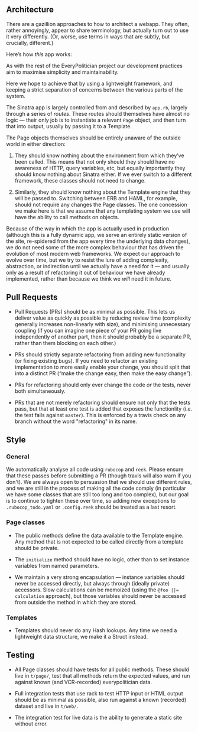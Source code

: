 ## Architecture

There are a gazillion approaches to how to architect a webapp. They
often, rather annoyingly, appear to share terminology, but actually turn
out to use it very differently. (Or, worse, use terms in ways that are
subtly, but crucially, different.)

Here’s how _this_ app works:

As with the rest of the EveryPolitician project our development
practices aim to maximise simplicity and maintainability.

Here we hope to achieve that by using a lightweight framework, and
keeping a strict separation of concerns between the various parts of the
system.

The Sinatra app is largely controlled from and described by `app.rb`,
largely through a series of *routes*. These routes should themselves
have almost no logic — their only job is to instantiate a relevant
`Page` object, and then turn that into output, usually by passing it to
a Template.

The Page objects themselves should be entirely unaware of the outside
world in either direction:

1. They should know nothing about the environment from which they’ve
been called. This means that not only should they should have no
awareness of HTTP, query variables, etc, but equally importantly they
should know nothing about Sinatra either. If we ever switch to a
different framework, these classes should not need to change.

2. Similarly, they should know nothing about the Template engine that
they will be passed to. Switching between ERB and HAML, for example,
should not require any changes the Page classes. The one concession we
make here is that we assume that any templating system we use will have
the ability to call methods on objects.

Because of the way in which the app is actually used in production
(although this is a fully dynamic app, we serve an entirely static
version of the site, re-spidered from the app every time the underlying
data changes), we do not need some of the more complex behaviour that
has driven the evolution of most modern web frameworks. We expect our
approach to evolve over time, but we try to resist the lure of adding
complexity, abstraction, or indirection until we actually have a need
for it — and usually only as a result of refactoring it out of behaviour
we have already implemented, rather than because we think we _will_ need
it in future.

## Pull Requests

* Pull Requests (PRs) should be as minimal as possible. This lets us
deliver value as quickly as possible by reducing review time (complexity
generally increases non-linearly with size), and minimising unnecessary
coupling (if you can imagine one piece of your PR going
live independently of another part, then it should probably be a
separate PR, rather than them blocking on each other.)

* PRs should strictly separate refactoring from adding new functionality
(or fixing existing bugs). If you need to refactor an existing
implementation to more easily enable your change, you should split that
into a distinct PR (“make the change easy, then make the easy change”).

* PRs for refactoring should only ever change the code _or_ the tests,
never both simultaneously.

* PRs that are not merely refactoring should ensure not only that the
tests pass, but that at least one test is added that exposes the
functionlity (i.e. the test fails against `master`). This is enforced by
a travis check on any branch without the word "refactoring" in its name.

## Style

### General

We automatically analyse all code using `rubocop` and `reek`. Please
ensure that these passes before submitting a PR (though travis will also
warn if you don't). We are always open to persuasion that we should use
different rules, and we are still in the process of making all the code
comply (in particular we have some classes that are still too long and
too complex), but our goal is to continue to tighten these over time, so
adding new exceptions to `.rubocop_todo.yaml` or `.config.reek` should
be treated as a last resort.

### Page classes

* The public methods define the data available to the Template engine.
Any method that is not expected to be called directly from a template
should be private.

* The `initialize` method should have no logic, other than to set
instance variables from named parameters.

* We maintain a very strong encapsulation — instance variables should
never be accessed directly, but always through (ideally private)
accessors. Slow calculations can be memoized (using the `@foo ||=
calculation` approach), but those variables should never be accessed
from outside the method in which they are stored.

### Templates

* Templates should never do any Hash lookups. Any time we need a
lightweight data structure, we make it a Struct instead.

## Testing

* All Page classes should have tests for all public methods. These
should live in `t/page/`, test that all methods return the expected
values, and run against known (and VCR-recorded) everypolitician data.

* Full integration tests that use rack to test HTTP input or HTML
output should be as minimal as possible, also run against a known
(recorded) dataset and live in `t/web/`.

* The integration test for live data is the ability to generate a static
site without error.

